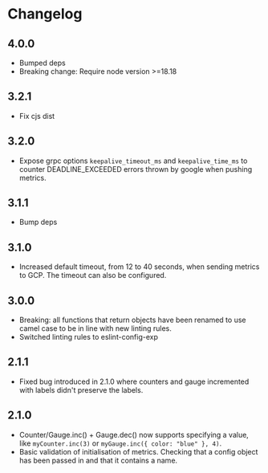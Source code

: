 # Changelog

## 4.0.0

- Bumped deps
- Breaking change: Require node version >=18.18

## 3.2.1

- Fix cjs dist

## 3.2.0

- Expose grpc options `keepalive_timeout_ms` and `keepalive_time_ms` to counter DEADLINE_EXCEEDED errors thrown by google when pushing metrics.

## 3.1.1

- Bump deps

## 3.1.0

- Increased default timeout, from 12 to 40 seconds, when sending metrics to GCP. The timeout can also be configured.

## 3.0.0

- Breaking: all functions that return objects have been renamed to use camel case to be in line with new linting rules.
- Switched linting rules to eslint-config-exp

## 2.1.1

- Fixed bug introduced in 2.1.0 where counters and gauge incremented with labels didn't preserve the labels.

## 2.1.0

- Counter/Gauge.inc() + Gauge.dec() now supports specifying a value, like `myCounter.inc(3)` or `myGauge.inc({ color: "blue" }, 4)`.
- Basic validation of initialisation of metrics. Checking that a config object has been passed in and that it contains a name.
